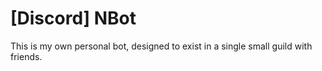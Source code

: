 # [Discord] NBot
This is my own personal bot, designed to exist in a single small guild with friends.
